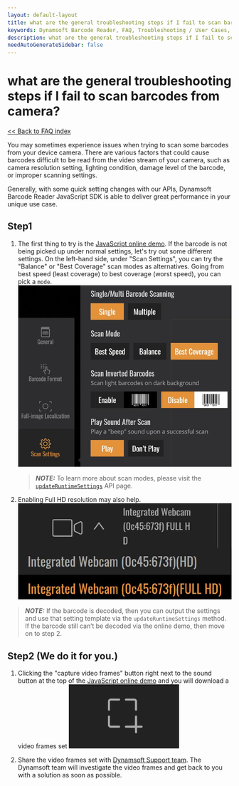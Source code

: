 ```yaml
---
layout: default-layout
title: what are the general troubleshooting steps if I fail to scan barcodes from camera?
keywords: Dynamsoft Barcode Reader, FAQ, Troubleshooting / User Cases, general troubleshooting, decode fails
description: what are the general troubleshooting steps if I fail to scan barcodes from camera?
needAutoGenerateSidebar: false
---
```


# what are the general troubleshooting steps if I fail to scan barcodes from camera?

[<< Back to FAQ index](index.md)


You may sometimes experience issues when trying to scan some barcodes from your device camera. There are various factors that could cause barcodes difficult to be read from the video stream of your camera, such as camera resolution setting, lighting condition, damage level of the barcode, or improper scanning settings.

Generally, with some quick setting changes with our APIs, Dynamsoft Barcode Reader JavaScript SDK is able to deliver great performance in your unique use case.

## Step1
1. The first thing to try is the [JavaScript online demo](https://demo.dynamsoft.com/barcode-reader-js/). If the barcode is not being picked up under normal settings, let's try out some different settings. On the left-hand side, under "Scan Settings", you can try the "Balance" or "Best Coverage" scan modes as alternatives. Going from best speed (least coverage) to best coverage (worst speed), you can pick a `mode`. 
   ![Best coverage](../assets/best_coverage.jpg)

   > **_NOTE:_**  To learn more about scan modes, please visit the [`updateRuntimeSettings`](../api-reference/BarcodeReader.md#updateruntimesettings) API page.

2. Enabling Full HD resolution may also help.
   ![Full HD](../assets/full_hd.jpg)

> **_NOTE:_** If the barcode is decoded, then you can output the settings and use that setting template via the `updateRuntimeSettings` method. If the barcode still can’t be decoded via the online demo, then move on to step 2.

## Step2 (We do it for you.)

1.  Clicking the "capture video frames" button right next to the sound button at the top of the [JavaScript online demo](https://demo.dynamsoft.com/barcode-reader-js/) and you will download a video frames set
   ![Image crop](../assets/image-crop.png)

2. Share the video frames set with [Dynamsoft Support team](https://www.dynamsoft.com/company/contact/). The Dynamsoft team will investigate the video frames and get back to you with a solution as soon as possible.